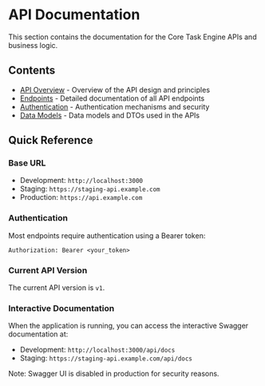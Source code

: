 # API Documentation

This section contains the documentation for the Core Task Engine APIs and business logic.

## Contents

- [API Overview](./api-overview.md) - Overview of the API design and principles
- [Endpoints](./endpoints.md) - Detailed documentation of all API endpoints
- [Authentication](./authentication.md) - Authentication mechanisms and security
- [Data Models](./data-models.md) - Data models and DTOs used in the APIs

## Quick Reference

### Base URL

- Development: `http://localhost:3000`
- Staging: `https://staging-api.example.com`
- Production: `https://api.example.com`

### Authentication

Most endpoints require authentication using a Bearer token:

```
Authorization: Bearer <your_token>
```

### Current API Version

The current API version is `v1`.

### Interactive Documentation

When the application is running, you can access the interactive Swagger documentation at:

- Development: `http://localhost:3000/api/docs`
- Staging: `https://staging-api.example.com/api/docs`

Note: Swagger UI is disabled in production for security reasons. 